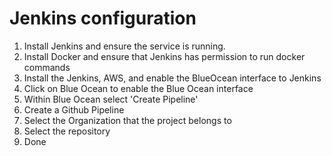 # Jenkins configuration

1. Install Jenkins and ensure the service is running.
2. Install Docker and ensure that Jenkins has permission to run docker commands
3. Install the Jenkins, AWS, and enable the BlueOcean interface to Jenkins
4. Click on Blue Ocean to enable the Blue Ocean interface
5. Within Blue Ocean select 'Create Pipeline'
6. Create a Github Pipeline
7. Select the Organization that the project belongs to
8. Select the repository
9. Done
